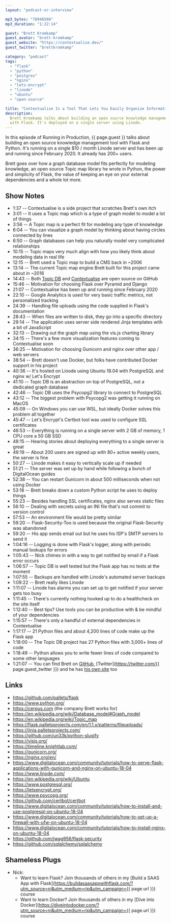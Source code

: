 ```yaml
---
layout: "podcast-or-interview"

mp3_bytes: "78946560"
mp3_duration: "1:22:14"

guest: "Brett Kromkamp"
guest_avatar: "brett-kromkamp"
guest_website: "https://contextualise.dev/"
guest_twitter: "brettkromkamp"

category: "podcast"
tags:
  - "flask"
  - "python"
  - "postgres"
  - "nginx"
  - "lets-encrypt"
  - "linode"
  - "ubuntu"
  - "open-source"

title: "Contextualise Is a Tool That Lets You Easily Organize Information"
description:
  Brett Kromkamp talks about building an open source knowledge management tool
  with Flask. It's deployed on a single server using Linode.
---
```


In this episode of Running in Production, {{ page.guest }} talks about building
an open source knowledge management tool with Flask and Python. It's running on
a single $10 / month Linode server and has been up and running since
February 2020. It already has 200+ users.

Brett goes over how a graph database model fits perfectly for modeling
knowledge, an open source Topic map library he wrote in Python, the power and
simplicity of Flask, the value of keeping an eye on your external dependencies
and a whole lot more.

## Show Notes

- 1:37 -- Contextualise is a side project that scratches Brett's own itch
- 3:01 -- It uses a Topic map which is a type of graph model to model a lot of things 
- 3:56 -- A Topic map is a perfect fit for modeling any type of knowledge 
- 6:04 -- You can visualize a graph model by thinking about having circles connected by lines
- 6:50 -- Graph databases can help you naturally model very complicated relationships
- 10:15 -- Topic maps very much align with how you likely think about modeling data in real life
- 12:15 -- Brett used a Topic map to build a CMS back in ~2006
- 13:14 -- The current Topic map engine Brett built for this project came about in ~2016
- 14:43 -- Both [Topic DB](https://github.com/brettkromkamp/topic-db) and [Contextualise](https://github.com/brettkromkamp/contextualise) are open source on GitHub
- 15:46 -- Motivation for choosing Flask over Pyramid and Django 
- 21:07 -- Contextualise has been up and running since February 2020
- 22:10 -- Google Analytics is used for very basic traffic metrics, not personalized tracking
- 24:39 -- Handling file uploads using the code supplied in Flask's documentation
- 28:43 -- When files are written to disk, they go into a specific directory
- 29:14 -- The application uses server side rendered Jinja templates with a bit of JavaScript
- 32:13 -- Drawing out the graph map using the vis.js charting library
- 34:15 -- There's a few more visualization features coming to Contextualise soon
- 36:25 -- Motivation for choosing Gunicorn and nginx over other app / web servers
- 38:54 -- Brett doesn't use Docker, but folks have contributed Docker support in his project
- 40:36 -- It's hosted on Linode using Ubuntu 18.04 with PostgreSQL and nginx w/ Let's Encrypt
- 41:10 -- Topic DB is an abstraction on top of PostgreSQL, not a dedicated graph database
- 42:46 -- Topic DB uses the Psycopg2 library to connect to PostgreSQL
- 43:12 -- The biggest problem with Psycopg2 was getting it running on MacOS
- 45:09 -- On Windows you can use WSL, but ideally Docker solves this problem all together
- 45:47 -- Let's Encrypt's Certbot tool was used to configure SSL certificates
- 46:53 -- Everything is running on a single server with 2 GB of memory, 1 CPU core a 50 GB SSD
- 48:15 -- Hearing stories about deploying everything to a single server is great
- 49:19 -- About 200 users are signed up with 80+ active weekly users, the server is fine
- 50:27 -- Linode makes it easy to vertically scale up if needed
- 51:21 -- The server was set up by hand while following a bunch of DigitalOcean guides
- 52:38 -- You can restart Gunicorn in about 500 milliseconds when not using Docker
- 53:18 -- Brett breaks down a custom Python script he uses to deploy things
- 55:23 -- Besides handling SSL certificates, nginx also serves static files
- 56:10 -- Dealing with secrets using an INI file that's not commit to version control
- 57:53 -- An environment file would be pretty similar
- 59:20 -- Flask-Security-Too is used because the original Flask-Security was abandoned 
- 59:20 -- His app sends email out but he uses his ISP's SMTP servers to send it
- 1:04:16 -- Logging is done with Flask's logger, along with periodic manual lookups for errors
- 1:05:43 -- Nick chimes in with a way to get notified by email if a Flask error occurs
- 1:06:57 -- Topic DB is well tested but the Flask app has no tests at the moment
- 1:07:55 -- Backups are handled with Linode's automated server backups 
- 1:09:22 -- Brett really likes Linode
- 1:11:07 -- Linode has alarms you can set up to get notified if your server gets too busy
- 1:11:45 -- There's currently nothing hooked up to do a healthcheck on the site itself
- 1:12:40 -- Best tips? Use tools you can be productive with &amp; be mindful of your dependencies
- 1:15:57 -- There's only a handful of external dependencies in Contextualise
- 1:17:17 -- 21 Python files and about 4,200 lines of code make up the Flask app  
- 1:18:00 -- The Topic DB project has 27 Python files with 3,000+ lines of code 
- 1:18:49 -- Python allows you to write fewer lines of code compared to some other languages
- 1:21:07 -- You can find Brett on [GitHub](https://github.com/brettkromkamp), [Twitter](https://twitter.com/{{ page.guest_twitter }}) and he has [his own site](https://brettkromkamp.com/) too

## Links

- <https://github.com/pallets/flask>
- <https://www.python.org/>
- <https://cerpus.com> (the company Brett works for)
- <https://en.wikipedia.org/wiki/Database_model#Graph_model>
- <https://en.wikipedia.org/wiki/Topic_map>
- <https://flask.palletsprojects.com/en/1.1.x/patterns/fileuploads/>
- <https://jinja.palletsprojects.com/>
- <https://github.com/un33k/python-slugify>
- <https://visjs.org/>
- <https://timeline.knightlab.com/>
- <https://gunicorn.org/>
- <https://nginx.org/en/>
- <https://www.digitalocean.com/community/tutorials/how-to-serve-flask-applications-with-gunicorn-and-nginx-on-ubuntu-18-04>
- <https://www.linode.com/>
- <https://en.wikipedia.org/wiki/Ubuntu>
- <https://www.postgresql.org/>
- <https://letsencrypt.org/>
- <https://www.psycopg.org/>
- <https://github.com/certbot/certbot>
- <https://www.digitalocean.com/community/tutorials/how-to-install-and-use-postgresql-on-ubuntu-18-04> 
- <https://www.digitalocean.com/community/tutorials/how-to-set-up-a-firewall-with-ufw-on-ubuntu-18-04>
- <https://www.digitalocean.com/community/tutorials/how-to-install-nginx-on-ubuntu-18-04>
- <https://github.com/jwag956/flask-security>
- <https://github.com/sqlalchemy/sqlalchemy>

## Shameless Plugs

- Nick:
  - Want to learn Flask? Join thousands of others in my
    [Build a SAAS App with Flask](https://buildasaasappwithflask.com/?utm_source=nj&utm_medium=rip&utm_campaign={{ page.url }})
    course
  - Want to learn Docker? Join thousands of others in my
    [Dive into Docker](https://diveintodocker.com/?utm_source=nj&utm_medium=rip&utm_campaign={{ page.url }})
    course
